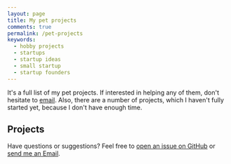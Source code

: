 ```yaml
---
layout: page
title: My pet projects
comments: true
permalink: /pet-projects
keywords:
  - hobby projects
  - startups
  - startup ideas
  - small startup
  - startup founders
---
```


It's a full list of my pet projects. If interested
in helping any of them, don't hesitate to [email](mailto:danghoangnhan.1@gmail.com).
Also, there are a number of projects, which I haven't fully started yet,
because I don't have enough time.
## Projects



Have questions or suggestions? Feel free to [open an issue on GitHub](https://github.com/danghoangnhan/danghoangnhan.github.io) or [send me an Email](danghoangnhan.1@gmail.com).